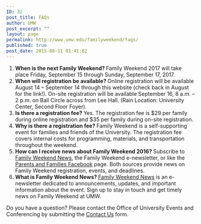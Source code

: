 ```yaml
---
ID: 32
post_title: FAQs
author: UMW
post_excerpt: ""
layout: page
permalink: http://www.umw.edu/familyweekend/faqs/
published: true
post_date: 2015-08-11 01:41:02
---
```

<ol>
 	<li><strong>When is the next Family Weekend? </strong>Family Weekend 2017 will take place Friday, September 15 through Sunday, September 17, 2017.</li>
 	<li><strong>When will registration be available? </strong>Online registration will be available August 14 – September 14 through this website (check back in August for the link!). On-site registration will be available September 16, 8 a.m. – 2 p.m. on Ball Circle across from Lee Hall. (Rain Location: University Center, Second Floor Foyer).</li>
 	<li><strong>Is there a registration fee? </strong>Yes. The registration fee is $29 per family during online registration and $35 per family during on-site registration.</li>
 	<li><strong>Why is there a registration fee? </strong>Family Weekend is a self-supporting event for families and friends of the University. The registration fee covers internal costs for programming, materials, and transportation throughout the weekend.</li>
 	<li><strong>How can I receive news about Family Weekend 2016? </strong>Subscribe to <a href="http://www.umw.edu/familyweekend/subscribe-to-family-weekend-news/" target="_blank" rel="noopener">Family Weekend News</a>, the Family Weekend e-newsletter, or like the <a href="https://www.facebook.com/UMWparentsandfamilies" target="_blank" rel="noopener">Parents and Families Facebook</a> page. Both sources provide news on Family Weekend registration, events, and deadlines.</li>
 	<li><strong>What is Family Weekend News? </strong><a href="http://www.umw.edu/familyweekend/subscribe-to-family-weekend-news/">Family Weekend News</a> is an e-newsletter dedicated to announcements, updates, and important information about the event. Sign up to stay in touch and get timely news on Family Weekend at UMW.<strong>  </strong></li>
</ol>
Do you have a question? Please contact the Office of University Events and Conferencing by submitting the <a href="http://www.umw.edu/familyweekend/contact-us/">Contact Us</a> form.